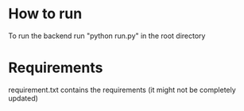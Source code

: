 # How to run

To run the backend run "python run.py" in the root directory

# Requirements

requirement.txt contains the requirements (it might not be completely updated)